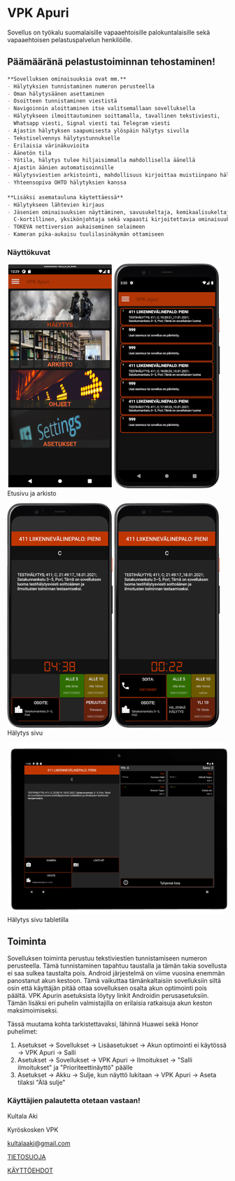 # VPK Apuri

Sovellus on työkalu suomalaisille vapaaehtoisille palokuntalaisille sekä vapaaehtoisen pelastuspalvelun henkilöille.

## Päämääränä pelastustoiminnan tehostaminen!

```markdown
**Sovelluksen ominaisuuksia ovat mm.**
- Hälytyksien tunnistaminen numeron perusteella
- Oman hälytysäänen asettaminen
- Osoitteen tunnistaminen viestistä
- Navigoinnin aloittaminen itse valitsemallaan sovelluksella
- Hälytykseen ilmoittautuminen soittamalla, tavallinen tekstiviesti, 
  Whatsapp viesti, Signal viesti tai Telegram viesti
- Ajastin hälytyksen saapumisesta ylöspäin hälytys sivulla
- Tekstiselvennys hälytystunnukselle
- Erilaisia värinäkuvioita
- Äänetön tila
- Yötila, hälytys tulee hiljaisimmalla mahdollisella äänellä
- Ajastin äänien automatisoinnille
- Hälytysviestien arkistointi, mahdollisuus kirjoittaa muistiinpano hälytyksen yhteyteen
- Yhteensopiva OHTO hälytyksien kanssa

**Lisäksi asematauluna käytettäessä**
- Hälytykseen lähtevien kirjaus
- Jäsenien ominaisuuksien näyttäminen, savusukeltaja, kemikaalisukeltaja, 
  C-kortillinen, yksikönjohtaja sekä vapaasti kirjoitettavia ominaisuuksia 5kpl
- TOKEVA nettiversion aukaiseminen selaimeen
- Kameran pika-aukaisu tuulilasinäkymän ottamiseen
```

### Näyttökuvat

![Image description](frontpage.png) ![Image description](archive.png)
Etusivu ja arkisto

![Image description](alarm.png) ![Image description](alarm2.png)
Hälytys sivu

![Image description](tabletAlarm.png)
Hälytys sivu tabletilla


## Toiminta
Sovelluksen toiminta perustuu tekstiviestien tunnistamiseen numeron perusteella. Tämä tunnistaminen tapahtuu taustalla ja tämän takia sovellusta ei saa sulkea taustalta pois. Android järjestelmä on viime vuosina enemmän panostanut akun kestoon. Tämä vaikuttaa tämänkaltaisiin sovelluksiin siltä osin että käyttäjän pitää ottaa sovelluksen osalta akun optimointi pois päältä. VPK Apurin asetuksista löytyy linkit Androidin perusasetuksiin. Tämän lisäksi eri puhelin valmistajilla on erilaisia ratkaisuja akun keston maksimoimiseksi. 

Tässä muutama kohta tarkistettavaksi, lähinnä Huawei sekä Honor puhelimet:
1. Asetukset -> Sovellukset -> Lisäasetukset -> Akun optimointi ei käytössä -> VPK Apuri -> Salli
2. Asetukset -> Sovellukset -> VPK Apuri -> Ilmoitukset -> "Salli ilmoitukset" ja "Prioriteettinäyttö" päälle
3. Asetukset -> Akku -> Sulje, kun näyttö lukitaan -> VPK Apuri -> Aseta tilaksi "Älä sulje"

### Käyttäjien palautetta otetaan vastaan!

Kultala Aki

Kyröskosken VPK

kultalaaki@gmail.com

[TIETOSUOJA](tietosuoja.html)

[KÄYTTÖEHDOT](terms.html)
